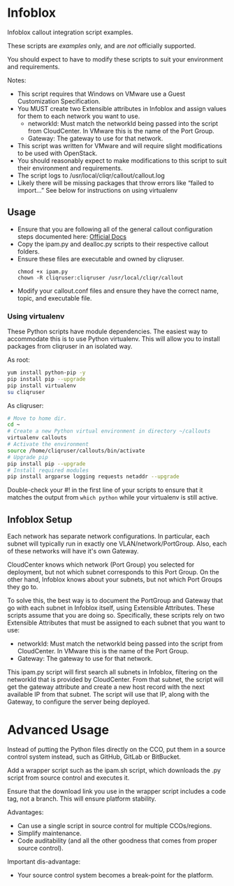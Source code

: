 # Infoblox

Infoblox callout integration script examples.

These scripts are _examples_ only, and are _not_ officially supported.

You should expect to have to modify these scripts to suit your
environment and requirements.

Notes:
* This script requires that Windows on VMware use a Guest
Customization Specification.
* You MUST create two Extensible attributes in Infoblox and assign
values for them to each network you want to use. 
    * networkId: Must match the networkId being passed into the script from
    CloudCenter. In VMware this is the name of the Port Group.
    * Gateway: The gateway to use for that network.
* This script was written for VMware and will require slight
modifications to be used with OpenStack.
* You should reasonably expect to make modifications to this script
to suit their environment and requirements.
* The script logs to /usr/local/cliqr/callout/callout.log
* Likely there will be missing packages that throw errors like
“failed to import…” See below for instructions on using virtualenv

## Usage
* Ensure that you are following all of the general callout configuration
steps documented here:
[Official Docs](https://docs.cloudcenter.cisco.com/display/CCD482/Callout+Scripts)
* Copy the ipam.py and dealloc.py scripts to their respective callout
folders.
* Ensure these files are executable and owned by cliqruser.
    ```
    chmod +x ipam.py
    chown -R cliqruser:cliqruser /usr/local/cliqr/callout
    ```
* Modify your callout.conf files and ensure they have the correct name,
topic, and executable file.

### Using virtualenv
These Python scripts have module dependencies. The easiest way to
accommodate this is to use Python virtualenv. This will allow you to
install packages from cliqruser in an isolated way.

As root:
```bash
yum install python-pip -y
pip install pip --upgrade
pip install virtualenv
su cliqruser
```

As cliqruser:
```bash
# Move to home dir.
cd ~
# Create a new Python virtual environment in directory ~/callouts
virtualenv callouts
# Activate the environment
source /home/cliqruser/callouts/bin/activate
# Upgrade pip
pip install pip --upgrade
# Install required modules
pip install argparse logging requests netaddr --upgrade
```

Double-check your #! in the first line of your scripts to ensure that it
matches the output from `which python` while your virtualenv is still
active.

## Infoblox Setup
Each network has separate network configurations. In particular, each
subnet will typically run in exactly one VLAN/network/PortGroup. Also,
each of these networks will have it's own Gateway.

CloudCenter knows which network (Port Group) you selected for
deployment, but not which subnet corresponds to this Port Group. On the
other hand, Infoblox knows about your subnets, but not which Port Groups
they go to.

To solve this, the best way is to document the PortGroup and Gateway
that go with each subnet in Infoblox itself, using Extensible
Attributes. These scripts assume that you are doing so. Specifically, 
these scripts rely on two Extensible Attributes that must be assigned
to each subnet that you want to use:
* networkId: Must match the networkId being passed into the script from
CloudCenter. In VMware this is the name of the Port Group.
* Gateway: The gateway to use for that network.

This ipam.py script will first search all subnets in Infoblox, filtering
on the networkId that is provided by CloudCenter. From that subnet, the
script will get the gateway attribute and create a new host
record with the next available IP from that subnet. The script will use
that IP, along with the Gateway, to configure the server being deployed. 


# Advanced Usage
Instead of putting the Python files directly on the CCO, put them in a
source control system instead, such as GitHub, GitLab or BitBucket.

Add a wrapper script such as the ipam.sh script, which downloads the .py
script from source control and executes it.

Ensure that the download link you use in the wrapper script includes
a code tag, not a branch. This will ensure platform stability.

Advantages:
* Can use a single script in source control for multiple CCOs/regions.
* Simplify maintenance.
* Code auditability (and all the other goodness that comes from
proper source control).

Important dis-advantage:
* Your source control system becomes a break-point for the platform.